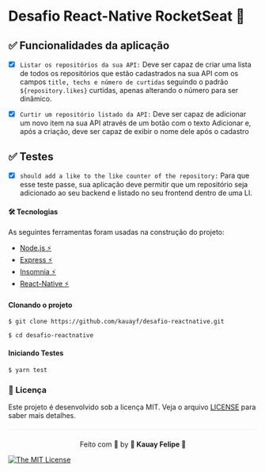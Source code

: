# Desafio React-Native RocketSeat 🚀 


##  ✅ Funcionalidades da aplicação

- [x] ```Listar os repositórios da sua API:``` Deve ser capaz de criar uma lista de todos os repositórios que estão cadastrados na sua API com os campos ```title, techs e número de curtidas``` seguindo o padrão ```${repository.likes}``` curtidas, apenas alterando o número para ser dinâmico.

- [x] ```Curtir um repositório listado da API:``` Deve ser capaz de adicionar um novo item na sua API através de um botão com o texto Adicionar e, após a criação, deve ser capaz de exibir o nome dele após o cadastro

##  ✅ Testes

- [x] ```should add a like to the like counter of the repository:``` Para que esse teste passe, sua aplicação deve permitir que um repositório seja adicionado ao seu backend e listado no seu frontend dentro de uma LI.


#### 🛠 Tecnologias

As seguintes ferramentas foram usadas na construção do projeto:

- [Node.js ⚡](https://nodejs.org/en/)
- [Express ⚡](https://expressjs.com/pt-br/)
- [Insomnia ⚡](https://insomnia.rest/products/insomnia)
- [React-Native ⚡](https://reactnative.dev/)

#### Clonando o projeto
```$ git clone https://github.com/kauayf/desafio-reactnative.git```

```$ cd desafio-reactnative```

#### Iniciando Testes
```$ yarn test```


### :memo: Licença

Este projeto é desenvolvido sob a licença MIT. Veja o arquivo [LICENSE](LICENSE.md) para saber mais detalhes.

<p align="center" style="margin-top: 20px; border-top: 1px solid #eee; padding-top: 20px;">Feito com 💙 by <strong>  🌠 Kauay Felipe 🌠 </strong> </p>

 
[![The MIT License](https://img.shields.io/badge/license-MIT-green.svg?style=flat-square)](http://github.com/jvictorfarias/gobarber/LICENSE.md)

